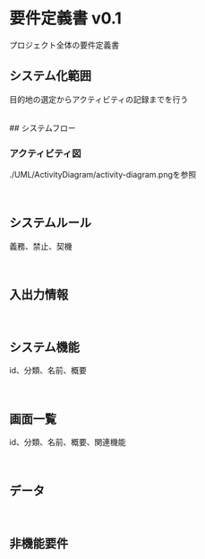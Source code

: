 # 要件定義書 v0.1
プロジェクト全体の要件定義書

## システム化範囲
目的地の選定からアクティビティの記録までを行う

<br />
## システムフロー

### アクティビティ図
./UML/ActivityDiagram/activity-diagram.pngを参照

<br />

## システムルール
義務、禁止、契機

<br />

## 入出力情報

<br />

## システム機能
id、分類、名前、概要

<br />

## 画面一覧
id、分類、名前、概要、関連機能

<br />

## データ

<br />

## 非機能要件

<br />